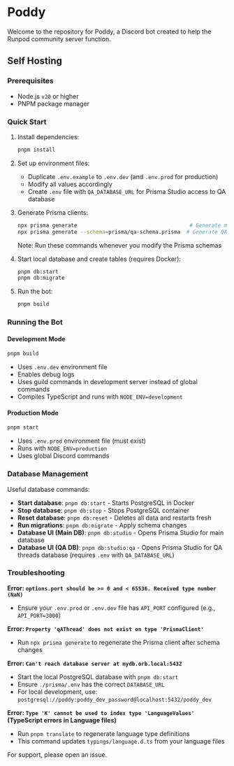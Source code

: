 # Poddy

Welcome to the repository for Poddy, a Discord bot created to help the Runpod community server function.

## Self Hosting

### Prerequisites

- Node.js `v20` or higher
- PNPM package manager

### Quick Start

1. Install dependencies:
   ```bash
   pnpm install
   ```

2. Set up environment files:
   - Duplicate `.env.example` to `.env.dev` (and `.env.prod` for production)
   - Modify all values accordingly
   - Create `.env` file with `QA_DATABASE_URL` for Prisma Studio access to QA database

3. Generate Prisma clients:
   ```bash
   npx prisma generate                                    # Generate main database client
   npx prisma generate --schema=prisma/qa-schema.prisma  # Generate QA database client
   ```
   Note: Run these commands whenever you modify the Prisma schemas

4. Start local database and create tables (requires Docker):
   ```bash
   pnpm db:start
   pnpm db:migrate
   ```

5. Run the bot:
   ```bash
   pnpm build
   ```

### Running the Bot

#### Development Mode
```bash
pnpm build
```
- Uses `.env.dev` environment file
- Enables debug logs
- Uses guild commands in development server instead of global commands
- Compiles TypeScript and runs with `NODE_ENV=development`

#### Production Mode
```bash
pnpm start
```
- Uses `.env.prod` environment file (must exist)
- Runs with `NODE_ENV=production`
- Uses global Discord commands

### Database Management

Useful database commands:

- **Start database**: `pnpm db:start` - Starts PostgreSQL in Docker
- **Stop database**: `pnpm db:stop` - Stops PostgreSQL container
- **Reset database**: `pnpm db:reset` - Deletes all data and restarts fresh
- **Run migrations**: `pnpm db:migrate` - Apply schema changes
- **Database UI (Main DB)**: `pnpm db:studio` - Opens Prisma Studio for main database
- **Database UI (QA DB)**: `pnpm db:studio:qa` - Opens Prisma Studio for QA threads database (requires `.env` with `QA_DATABASE_URL`)

### Troubleshooting

**Error: `options.port should be >= 0 and < 65536. Received type number (NaN)`**
- Ensure your `.env.prod` or `.env.dev` file has `API_PORT` configured (e.g., `API_PORT=3000`)

**Error: `Property 'qAThread' does not exist on type 'PrismaClient'`**
- Run `npx prisma generate` to regenerate the Prisma client after schema changes

**Error: `Can't reach database server at mydb.orb.local:5432`**
- Start the local PostgreSQL database with `pnpm db:start`
- Ensure `./prisma/.env` has the correct `DATABASE_URL`
- For local development, use: `postgresql://poddy:poddy_dev_password@localhost:5432/poddy_dev`

**Error: `Type 'K' cannot be used to index type 'LanguageValues'` (TypeScript errors in Language files)**
- Run `pnpm translate` to regenerate language type definitions
- This command updates `typings/language.d.ts` from your language files

For support, please open an issue.
